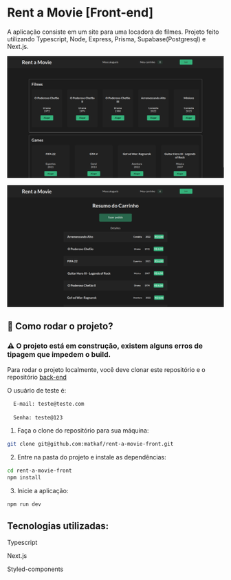 # Rent a Movie [Front-end]

A aplicação consiste em um site para uma locadora de filmes. Projeto feito utilizando Typescript, Node, Express, Prisma, Supabase(Postgresql) e Next.js.

![Dashboard](./public/dash.png)

![Carrinho](./public/cart.png)

## :rocket: Como rodar o projeto?

### :warning: O projeto está em construção, existem alguns erros de tipagem que impedem o build. 

Para rodar o projeto localmente, você deve clonar este repositório e o repositório [back-end](https://github.com/matkaf/rent-a-movie-api)

O usuário de teste é:

```
  E-mail: teste@teste.com
  
  Senha: teste@123
```  

1. Faça o clone do repositório para sua máquina:
```bash
git clone git@github.com:matkaf/rent-a-movie-front.git
```

2. Entre na pasta do projeto e instale as dependências:
```bash
cd rent-a-movie-front
npm install
```

3. Inicie a aplicação:
```bash
npm run dev

```
## Tecnologias utilizadas:

  Typescript

  Next.js

  Styled-components
